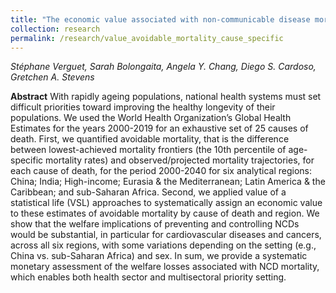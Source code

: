 ```yaml
---
title: "The economic value associated with non-communicable disease mortality: a systematic assessment by cause of death across world regions"
collection: research
permalink: /research/value_avoidable_mortality_cause_specific
---
```

_Stéphane Verguet, Sarah Bolongaita, Angela Y. Chang, Diego S. Cardoso, Gretchen A. Stevens_

**Abstract**
With rapidly ageing populations, national health systems must set difficult priorities toward improving the healthy longevity of their populations.   We used the World Health Organization’s Global Health Estimates for the years 2000-2019 for an exhaustive set of 25 causes of death. First, we quantified avoidable mortality, that is the difference between lowest-achieved mortality frontiers (the 10th percentile of age-specific mortality rates) and observed/projected mortality trajectories, for each cause of death, for the period 2000-2040 for six analytical regions: China; India; High-income; Eurasia & the Mediterranean; Latin America & the Caribbean; and sub-Saharan Africa. Second, we applied value of a statistical life (VSL) approaches to systematically assign an economic value to these estimates of avoidable mortality by cause of death and region. We show that the welfare implications of preventing and controlling NCDs would be substantial, in particular for cardiovascular diseases and cancers, across all six regions, with some variations depending on the setting (e.g., China vs. sub-Saharan Africa) and sex. In sum, we provide a systematic monetary assessment of the welfare losses associated with NCD mortality, which enables both health sector and multisectoral priority setting.  
